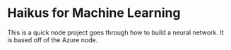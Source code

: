 
# Haikus for Machine Learning

This is a quick node project goes through how to build a neural network. It is based off of the Azure node.
